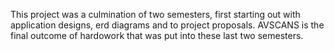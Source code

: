 This project was a culmination of two semesters, first starting out with application designs, erd diagrams and to project proposals. AVSCANS is the final outcome of hardowork that was put into these last two semesters.  
